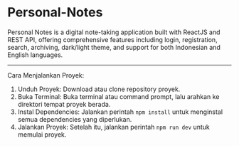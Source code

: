 # Personal-Notes
Personal Notes is a digital note-taking application built with ReactJS and REST API, offering comprehensive features including login, registration, search, archiving, dark/light theme, and support for both Indonesian and English languages.

---
Cara Menjalankan Proyek:

1. Unduh Proyek: Download atau clone repository proyek.
2. Buka Terminal: Buka terminal atau command prompt, lalu arahkan ke direktori tempat proyek berada.
3. Instal Dependencies: Jalankan perintah `npm install` untuk menginstal semua dependencies yang diperlukan.
4. Jalankan Proyek: Setelah itu, jalankan perintah `npm run dev` untuk memulai proyek.
